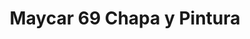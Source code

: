 ---
title: "Maycar 69 Chapa y Pintura"
url: /la-linea-de-la-concepcion/maycar-69-chapa-y-pintura/
shop: reparación de automóviles
---